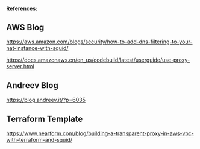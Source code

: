 #### References:

## AWS  Blog
https://aws.amazon.com/blogs/security/how-to-add-dns-filtering-to-your-nat-instance-with-squid/

https://docs.amazonaws.cn/en_us/codebuild/latest/userguide/use-proxy-server.html

## Andreev Blog
https://blog.andreev.it/?p=6035

## Terraform Template
https://www.nearform.com/blog/building-a-transparent-proxy-in-aws-vpc-with-terraform-and-squid/
